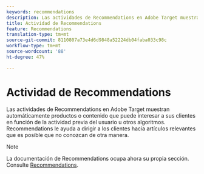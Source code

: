 ```yaml
---
keywords: recommendations
description: Las actividades de Recommendations en Adobe Target muestran automáticamente productos o contenido que puede interesar a sus clientes en función de la actividad previa del usuario u otros algoritmos. Recommendations le ayuda a dirigir a los clientes hacia artículos relevantes que es posible que no conozcan de otra manera.
title: Actividad de Recommendations
feature: Recommendations
translation-type: tm+mt
source-git-commit: 8110807a73e4d6d9848a52224db04faba033c98c
workflow-type: tm+mt
source-wordcount: '88'
ht-degree: 47%

---
```



# Actividad de Recommendations

Las actividades de Recommendations en Adobe Target muestran automáticamente productos o contenido que puede interesar a sus clientes en función de la actividad previa del usuario u otros algoritmos. Recommendations le ayuda a dirigir a los clientes hacia artículos relevantes que es posible que no conozcan de otra manera.

>[!NOTE]
>
>La documentación de Recommendations ocupa ahora su propia sección. Consulte [Recommendations](/help/c-recommendations/recommendations.md#concept_7556C8A4543942F2A77B13A29339C0C0).

